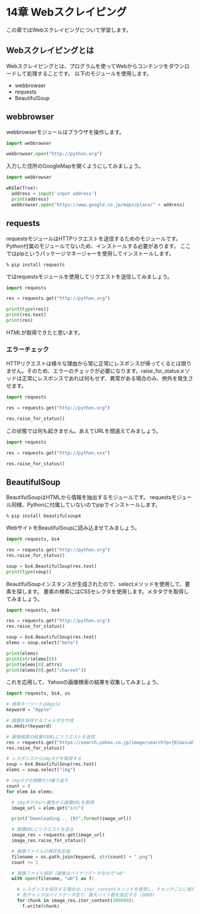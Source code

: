 # 14章 Webスクレイピング
この章ではWebスクレイピングについて学習します。

## Webスクレイピングとは
Webスクレイピングとは、プログラムを使ってWebからコンテンツをダウンロードして処理することです。
以下のモジュールを使用します。

- webbrowser
- requests
- BeautifulSoup

## webbrowser
webbrowserモジュールはブラウザを操作します。

```python
import webbrowser

webbrowser.open("http://python.org")
```

入力した住所のGoogleMapを開くようにしてみましょう。

```python
import webbrowser

while(True):
  address = input('input address')
  print(address)
  webbrowser.open("https://www.google.co.jp/maps/place/" + address)
```

## requests
requestsモジュールはHTTPリクエストを送信するためのモジュールです。
Python付属のモジュールでないため、インストールする必要があります。
ここではpipというパッケージマネージャーを使用してインストールします。

```
% pip install requests
```

ではrequestsモジュールを使用してリクエストを送信してみましょう。

```python
import requests

res = requests.get("http://python.org")

print(type(res))
print(res.text)
print(res)
```

HTMLが取得できたと思います。

<div style="page-break-before:always"></div>

### エラーチェック
HTTPリクエストは様々な理由から常に正常にレスポンスが帰ってくるとは限りません。そのため、エラーのチェックが必要になります。raise_for_statusメソッドは正常にレスポンスであれば何もせず、異常がある場合のみ、例外を発生させます。

```python
import requests

res = requests.get("http://python.org")

res.raise_for_status()
```

この状態では何も起きません。あえてURLを間違えてみましょう。

```python
import requests

res = requests.get("http://python.xxx")

res.raise_for_status()
```

## BeautifulSoup
BeautifulSoupはHTMLから情報を抽出するモジュールです。
requestsモジュール同様、Pythonに付属していないのでpipでインストールします。

```
% pip install beautifulsoup4
```

WebサイトをBeautifulSoupに読み込ませてみましょう。

```python
import requests, bs4

res = requests.get("http://python.org")
res.raise_for_status()

soup = bs4.BeautifulSoup(res.text)
print(type(soup))
```

BeautifulSoupインスタンスが生成されたので、selectメソッドを使用して、要素を探します。
要素の検索にはCSSセレクタを使用します。メタタグを取得してみましょう。

```python
import requests, bs4

res = requests.get("http://python.org")
res.raise_for_status()

soup = bs4.BeautifulSoup(res.text)
elems = soup.select("meta")

print(elems)
print(str(elems[0))
print(elems[0].attrs)
print(elems[0].get("charset"))
```

これを応用して、Yahooの画像検索の結果を収集してみましょう。

```python
import requests, bs4, os

# 検索キーワードはApple
keyword = "Apple"

# 画像を保存するフォルダを作成
os.mkdir(keyword)

# 画像検索の結果のURLにリクエストを送信
res = requests.get("https://search.yahoo.co.jp/image/search?p={0}&ei=UTF-8&fr=top_ga1_sa".format(keyword))
res.raise_for_status()

# レスポンスからimgタグを取得する
soup = bs4.BeautifulSoup(res.text)
elems = soup.select("img")

# imgタグの個数だけ繰り返す
count = 0
for elem in elems:

  # imgタグのsrc属性から画像URLを取得
  image_url = elem.get("src")

  print("Downloading... {0}".format(image_url))

  # 画像URLにリクエストを送る
  image_res = requests.get(image_url)
  image_res.raise_for_status()

  # 画像ファイルの保存名生成
  filename = os.path.join(keyword, str(count) + ".png")
  count += 1

  # 画像ファイル保存（画像はバイナリデータなので"wb"
  with open(filename, "wb") as f:

    # レスポンスを保存する場合は、iter_contentメソッドを使用し、チャンクごとに保存する
    # 各チャンクはバイトデータ型で、最大バイト数を指定する（10KB)
    for chunk in image_res.iter_content(100000):
      f.write(chunk)
```
